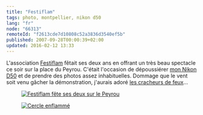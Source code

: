 ```yaml
---
title: "Festiflam"
tags: photo, montpellier, nikon d50
lang: "fr"
node: "66313"
remoteId: "f2613cde7d10808c52a3836d3540ef5b"
published: 2007-09-28T00:00:39+02:00
updated: 2016-02-12 13:33
---
```


L'association [Festiflam](http://www.festiflam.net/) fêtait ses deux ans en
offrant un très beau spectacle ce soir sur la place du Peyrou. C'était
l'occasion de dépoussiérer [mon Nikon
D50](/post/nikon-d50-premiers-retours-d-utilisation) et de prendre des photos
assez inhabituelles. Dommage que le vent soit venu gâcher la démonstration,
j'aurais adoré [les cracheurs de
feux](http://www.festiflam.net/index.php/festiflam/materiel/cracheur.html)...

<figure class="object-center"><a href="/images/festiflam-fete-ses-deux-sur-le-peyrou.jpg"><img loading="lazy" src="/images/660x/festiflam-fete-ses-deux-sur-le-peyrou.jpg" alt="Festiflam fête ses deux sur le Peyrou">
</a></figure>

<figure class="object-center"><a href="/images/cercle-enflamme.jpg"><img loading="lazy" src="/images/660x/cercle-enflamme.jpg" alt="Cercle enflammé">
</a></figure>

